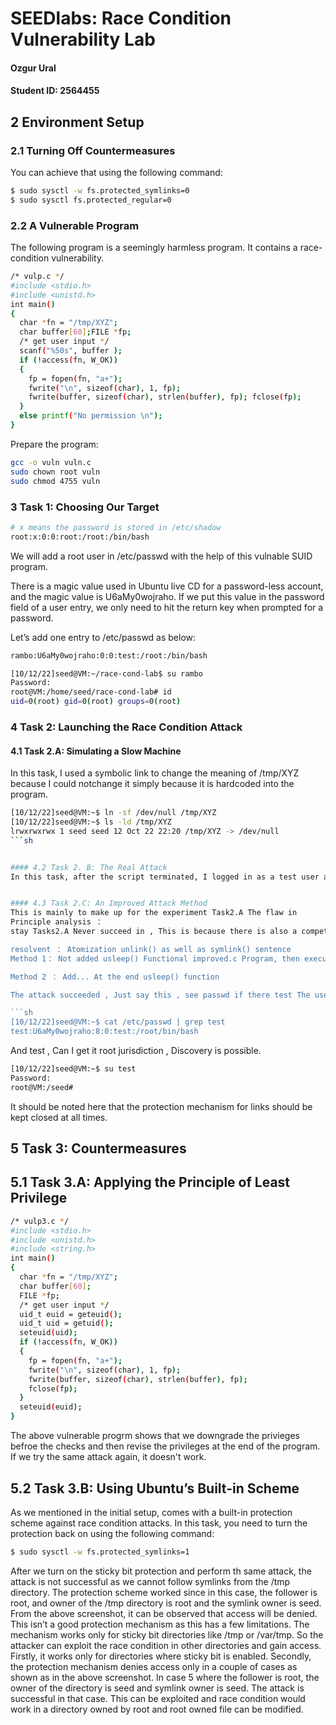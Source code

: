 # SEEDlabs: Race Condition Vulnerability Lab

#### Ozgur Ural
#### Student ID: 2564455


## 2 Environment Setup

### 2.1 Turning Off Countermeasures
You can achieve that using the following command:

```sh
$ sudo sysctl -w fs.protected_symlinks=0
$ sudo sysctl fs.protected_regular=0
```

### 2.2 A Vulnerable Program
The following program is a seemingly harmless program. It contains a race-condition vulnerability.

```sh
/* vulp.c */
#include <stdio.h>
#include <unistd.h>
int main()
{ 
  char *fn = "/tmp/XYZ";
  char buffer[60];FILE *fp;
  /* get user input */
  scanf("%50s", buffer );
  if (!access(fn, W_OK))
  {
    fp = fopen(fn, "a+");
    fwrite("\n", sizeof(char), 1, fp);
    fwrite(buffer, sizeof(char), strlen(buffer), fp); fclose(fp);
  }
  else printf("No permission \n");
}
```

Prepare the program:
```sh
gcc -o vuln vuln.c
sudo chown root vuln
sudo chmod 4755 vuln
```


### 3 Task 1: Choosing Our Target
```sh
# x means the password is stored in /etc/shadow
root:x:0:0:root:/root:/bin/bash
```
We will add a root user in /etc/passwd with the help of this vulnable SUID program.

There is a magic value used in Ubuntu live CD for a password-less account, and the magic value is U6aMy0wojraho. If we put this value in the password field of a user entry, we only need to hit the return key when prompted for a password.

Let’s add one entry to /etc/passwd as below:
```sh
rambo:U6aMy0wojraho:0:0:test:/root:/bin/bash
```

```sh
[10/12/22]seed@VM:~/race-cond-lab$ su rambo
Password:
root@VM:/home/seed/race-cond-lab# id
uid=0(root) gid=0(root) groups=0(root)
```


### 4 Task 2: Launching the Race Condition Attack

#### 4.1 Task 2.A: Simulating a Slow Machine
In this task, I used a symbolic link to change the meaning of /tmp/XYZ because I could notchange it simply because it is hardcoded into the program.

```sh
[10/12/22]seed@VM:~$ ln -sf /dev/null /tmp/XYZ
[10/12/22]seed@VM:~$ ls -ld /tmp/XYZ
lrwxrwxrwx 1 seed seed 12 Oct 22 22:20 /tmp/XYZ -> /dev/null
```sh


#### 4.2 Task 2. B: The Real Attack
In this task, after the script terminated, I logged in as a test user and it had root privileges.XYZ file had root privileges.


#### 4.3 Task 2.C: An Improved Attack Method
This is mainly to make up for the experiment Task2.A The flaw in
Principle analysis ：
stay Tasks2.A Never succeed in , This is because there is also a competition window in the attack code we write , Is in the unlink() After unlinking , But in execution symlink() Before linking to the next file , The context in this short window closes , Previously set SetUID The program may be in this interval fopen() To a root file , and tmp Under folder sticky bit So that this file can only be modified by the owner of the file , Even if it points to globally writable dev/null, Can't execute （ Because the owner becomes root）

resolvent ： Atomization unlink() as well as symlink() sentence
Method 1： Not added usleep() Functional improved.c Program, then execute the attack program first. Then executing the script program can get the experimental results in a short time .

Method 2 ： Add... At the end usleep() function

The attack succeeded , Just say this , see passwd if there test The user has been added.

```sh
[10/12/22]seed@VM:~$ cat /etc/passwd | grep test
test:U6aMy0wojraho:8:0:test:/root/bin/bash
```

And test , Can I get it root jurisdiction , Discovery is possible.

```sh
[10/12/22]seed@VM:~$ su test
Password:
root@VM:/seed#
```
It should be noted here that the protection mechanism for links should be kept closed at all times. 

## 5 Task 3: Countermeasures

## 5.1 Task 3.A: Applying the Principle of Least Privilege

```sh
/* vulp3.c */
#include <stdio.h>
#include <unistd.h>
#include <string.h>
int main()
{ 
  char *fn = "/tmp/XYZ";
  char buffer[60];
  FILE *fp;
  /* get user input */
  uid_t euid = geteuid();
  uid_t uid = getuid();
  seteuid(uid);
  if (!access(fn, W_OK))
  {
    fp = fopen(fn, "a+");
    fwrite("\n", sizeof(char), 1, fp);
    fwrite(buffer, sizeof(char), strlen(buffer), fp); 
    fclose(fp);
  }
  seteuid(euid);
}
```

The above vulnerable progrm shows that we downgrade the privieges befroe the checks and then revise the privileges at the end of the program. If we try the same attack again, it doesn't work.


## 5.2 Task 3.B: Using Ubuntu’s Built-in Scheme

As we mentioned in the initial setup, comes with a built-in protection scheme against race condition 
attacks.
In this task, you need to turn the protection back on using the following command:
```sh
$ sudo sysctl -w fs.protected_symlinks=1
```

After we turn on the sticky bit protection and perform th same attack, the attack is not successful as we cannot follow symlinks from the /tmp directory. The protection scheme worked since in this case, the follower is root, and owner of the /tmp directory is root and the symlink owner is seed. From the above screenshot, it can be observed that access will be denied. This isn’t a good protection mechanism as this has a few limitations. The mechanism works only for sticky bit directories like /tmp or /var/tmp. So the attacker can exploit the race condition in other directories and gain access. Firstly, it works only for directories where sticky bit is enabled. Secondly, the protection mechanism denies access only in a couple of cases as shown as in the above screenshot. In case 5 where the follower is root, the owner of the directory is seed and symlink owner is seed. The attack is successful in that case. This can be exploited and race condition would work in a directory owned by root and root owned file can be modified.

